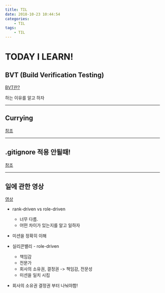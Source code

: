 ```yaml
---
title: TIL
date: 2018-10-23 10:44:54
categories:
    - TIL
tags:
    - TIL
---
```


# TODAY I LEARN!

## BVT (Build Verification Testing)

[BVT란?](https://www.sten.or.kr/bbs/board.php?bo_table=column&wr_id=122)

하는 이유를 알고 하자

---

## Currying

[참조](https://blog.bitsrc.io/understanding-currying-in-javascript-ceb2188c339)

---

## .gitignore 적용 안될때!

[참조](http://theeye.pe.kr/archives/2091)

---

## 일에 관한 영상

[영상](https://www.youtube.com/watch?v=iaNl6zKTBfg&feature=youtu.be)

- rank-driven vs role-driven
    - 너무 다름.
    - 어떤 차이가 있는지를 알고 일하자
- 미션을 정확히 이해

- 실리콘밸리 - role-driven
    - 책임감
    - 전문가
    - 회사의 소유권, 결정권 -> 책임감, 전문성
    - 미션을 일치 시킴
- 회사의 소유권 결정권 부터 나눠야함!